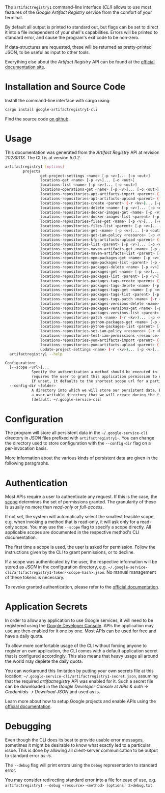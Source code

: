 <!---
DO NOT EDIT !
This file was generated automatically from 'src/generator/templates/cli/README.md.mako'
DO NOT EDIT !
-->
The `artifactregistry1` command-line interface *(CLI)* allows to use most features of the *Google Artifact Registry* service from the comfort of your terminal.

By default all output is printed to standard out, but flags can be set to direct it into a file independent of your shell's
capabilities. Errors will be printed to standard error, and cause the program's exit code to be non-zero.

If data-structures are requested, these will be returned as pretty-printed JSON, to be useful as input to other tools.

Everything else about the *Artifact Registry* API can be found at the
[official documentation site](https://cloud.google.com/artifacts/docs/).

# Installation and Source Code

Install the command-line interface with cargo using:

```bash
cargo install google-artifactregistry1-cli
```

Find the source code [on github](https://github.com/Byron/google-apis-rs/tree/main/gen/artifactregistry1-cli).

# Usage

This documentation was generated from the *Artifact Registry* API at revision *20230113*. The CLI is at version *5.0.2*.

```bash
artifactregistry1 [options]
        projects
                get-project-settings <name> [-p <v>]... [-o <out>]
                locations-get <name> [-p <v>]... [-o <out>]
                locations-list <name> [-p <v>]... [-o <out>]
                locations-operations-get <name> [-p <v>]... [-o <out>]
                locations-repositories-apt-artifacts-import <parent> (-r <kv>)... [-p <v>]... [-o <out>]
                locations-repositories-apt-artifacts-upload <parent> (-r <kv>)... (-u simple -f <file> [-m <mime>]) [-p <v>]... [-o <out>]
                locations-repositories-create <parent> (-r <kv>)... [-p <v>]... [-o <out>]
                locations-repositories-delete <name> [-p <v>]... [-o <out>]
                locations-repositories-docker-images-get <name> [-p <v>]... [-o <out>]
                locations-repositories-docker-images-list <parent> [-p <v>]... [-o <out>]
                locations-repositories-files-get <name> [-p <v>]... [-o <out>]
                locations-repositories-files-list <parent> [-p <v>]... [-o <out>]
                locations-repositories-get <name> [-p <v>]... [-o <out>]
                locations-repositories-get-iam-policy <resource> [-p <v>]... [-o <out>]
                locations-repositories-kfp-artifacts-upload <parent> (-r <kv>)... (-u simple -f <file> [-m <mime>]) [-p <v>]... [-o <out>]
                locations-repositories-list <parent> [-p <v>]... [-o <out>]
                locations-repositories-maven-artifacts-get <name> [-p <v>]... [-o <out>]
                locations-repositories-maven-artifacts-list <parent> [-p <v>]... [-o <out>]
                locations-repositories-npm-packages-get <name> [-p <v>]... [-o <out>]
                locations-repositories-npm-packages-list <parent> [-p <v>]... [-o <out>]
                locations-repositories-packages-delete <name> [-p <v>]... [-o <out>]
                locations-repositories-packages-get <name> [-p <v>]... [-o <out>]
                locations-repositories-packages-list <parent> [-p <v>]... [-o <out>]
                locations-repositories-packages-tags-create <parent> (-r <kv>)... [-p <v>]... [-o <out>]
                locations-repositories-packages-tags-delete <name> [-p <v>]... [-o <out>]
                locations-repositories-packages-tags-get <name> [-p <v>]... [-o <out>]
                locations-repositories-packages-tags-list <parent> [-p <v>]... [-o <out>]
                locations-repositories-packages-tags-patch <name> (-r <kv>)... [-p <v>]... [-o <out>]
                locations-repositories-packages-versions-delete <name> [-p <v>]... [-o <out>]
                locations-repositories-packages-versions-get <name> [-p <v>]... [-o <out>]
                locations-repositories-packages-versions-list <parent> [-p <v>]... [-o <out>]
                locations-repositories-patch <name> (-r <kv>)... [-p <v>]... [-o <out>]
                locations-repositories-python-packages-get <name> [-p <v>]... [-o <out>]
                locations-repositories-python-packages-list <parent> [-p <v>]... [-o <out>]
                locations-repositories-set-iam-policy <resource> (-r <kv>)... [-p <v>]... [-o <out>]
                locations-repositories-test-iam-permissions <resource> (-r <kv>)... [-p <v>]... [-o <out>]
                locations-repositories-yum-artifacts-import <parent> (-r <kv>)... [-p <v>]... [-o <out>]
                locations-repositories-yum-artifacts-upload <parent> (-r <kv>)... (-u simple -f <file> [-m <mime>]) [-p <v>]... [-o <out>]
                update-project-settings <name> (-r <kv>)... [-p <v>]... [-o <out>]
  artifactregistry1 --help

Configuration:
  [--scope <url>]...
            Specify the authentication a method should be executed in. Each scope
            requires the user to grant this application permission to use it.
            If unset, it defaults to the shortest scope url for a particular method.
  --config-dir <folder>
            A directory into which we will store our persistent data. Defaults to
            a user-writable directory that we will create during the first invocation.
            [default: ~/.google-service-cli]

```

# Configuration

The program will store all persistent data in the `~/.google-service-cli` directory in *JSON* files prefixed with `artifactregistry1-`.  You can change the directory used to store configuration with the `--config-dir` flag on a per-invocation basis.

More information about the various kinds of persistent data are given in the following paragraphs.

# Authentication

Most APIs require a user to authenticate any request. If this is the case, the [scope][scopes] determines the 
set of permissions granted. The granularity of these is usually no more than *read-only* or *full-access*.

If not set, the system will automatically select the smallest feasible scope, e.g. when invoking a
method that is read-only, it will ask only for a read-only scope. 
You may use the `--scope` flag to specify a scope directly. 
All applicable scopes are documented in the respective method's CLI documentation.

The first time a scope is used, the user is asked for permission. Follow the instructions given 
by the CLI to grant permissions, or to decline.

If a scope was authenticated by the user, the respective information will be stored as *JSON* in the configuration
directory, e.g. `~/.google-service-cli/artifactregistry1-token-<scope-hash>.json`. No manual management of these tokens
is necessary.

To revoke granted authentication, please refer to the [official documentation][revoke-access].

# Application Secrets

In order to allow any application to use Google services, it will need to be registered using the 
[Google Developer Console][google-dev-console]. APIs the application may use are then enabled for it
one by one. Most APIs can be used for free and have a daily quota.

To allow more comfortable usage of the CLI without forcing anyone to register an own application, the CLI
comes with a default application secret that is configured accordingly. This also means that heavy usage
all around the world may deplete the daily quota.

You can workaround this limitation by putting your own secrets file at this location: 
`~/.google-service-cli/artifactregistry1-secret.json`, assuming that the required *artifactregistry* API 
was enabled for it. Such a secret file can be downloaded in the *Google Developer Console* at 
*APIs & auth -> Credentials -> Download JSON* and used as is.

Learn more about how to setup Google projects and enable APIs using the [official documentation][google-project-new].


# Debugging

Even though the CLI does its best to provide usable error messages, sometimes it might be desirable to know
what exactly led to a particular issue. This is done by allowing all client-server communication to be 
output to standard error *as-is*.

The `--debug` flag will print errors using the `Debug` representation to standard error.

You may consider redirecting standard error into a file for ease of use, e.g. `artifactregistry1 --debug <resource> <method> [options] 2>debug.txt`.


[scopes]: https://developers.google.com/+/api/oauth#scopes
[revoke-access]: http://webapps.stackexchange.com/a/30849
[google-dev-console]: https://console.developers.google.com/
[google-project-new]: https://developers.google.com/console/help/new/
